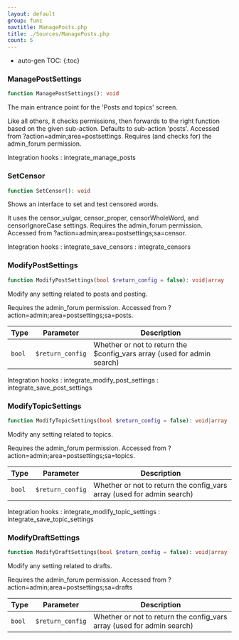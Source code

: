 ```yaml
---
layout: default
group: func
navtitle: ManagePosts.php
title: ./Sources/ManagePosts.php
count: 5
---
```

* auto-gen TOC:
{:toc}
### ManagePostSettings

```php
function ManagePostSettings(): void
```
The main entrance point for the 'Posts and topics' screen.

Like all others, it checks permissions, then forwards to the right function
based on the given sub-action.
Defaults to sub-action 'posts'.
Accessed from ?action=admin;area=postsettings.
Requires (and checks for) the admin_forum permission.

Integration hooks
: integrate_manage_posts

### SetCensor

```php
function SetCensor(): void
```
Shows an interface to set and test censored words.

It uses the censor_vulgar, censor_proper, censorWholeWord, and censorIgnoreCase
settings.
Requires the admin_forum permission.
Accessed from ?action=admin;area=postsettings;sa=censor.

Integration hooks
: integrate_save_censors
: integrate_censors

### ModifyPostSettings

```php
function ModifyPostSettings(bool $return_config = false): void|array
```
Modify any setting related to posts and posting.

Requires the admin_forum permission.
Accessed from ?action=admin;area=postsettings;sa=posts.

Type|Parameter|Description
---|---|---
`bool`|`$return_config`|Whether or not to return the $config\_vars array \(used for admin search\)

Integration hooks
: integrate_modify_post_settings
: integrate_save_post_settings

### ModifyTopicSettings

```php
function ModifyTopicSettings(bool $return_config = false): void|array
```
Modify any setting related to topics.

Requires the admin_forum permission.
Accessed from ?action=admin;area=postsettings;sa=topics.

Type|Parameter|Description
---|---|---
`bool`|`$return_config`|Whether or not to return the config\_vars array \(used for admin search\)

Integration hooks
: integrate_modify_topic_settings
: integrate_save_topic_settings

### ModifyDraftSettings

```php
function ModifyDraftSettings(bool $return_config = false): void|array
```
Modify any setting related to drafts.

Requires the admin_forum permission.
Accessed from ?action=admin;area=postsettings;sa=drafts

Type|Parameter|Description
---|---|---
`bool`|`$return_config`|Whether or not to return the config\_vars array \(used for admin search\)

